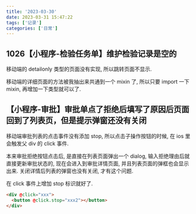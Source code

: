 ```yaml
---
title: '2023-03-30'
date: 2023-03-31 15:47:22
tags: ['记录']
categories: ['日常']
---
```


## 1026【小程序-检验任务单】维护检验记录是空的

移动端的 detailonly 类型的页面没有实现, 所以跳转页面不显示.

移动端的详细页面的方法被我抽出来共通到一个 mixin 了, 所以只要 import 一下 mixin, 再增加一下类型就可以了.

## 【小程序-审批】审批单点了拒绝后填写了原因后页面回到了列表页，但是提示弹窗还没有关闭

移动端审批列表的点击事件没有添加 stop, 所以点击子操作按钮的时候, 在 ios 里会触发父 div 的 click 事件.

本来审批拒绝按钮点击后, 是直接在列表页面弹出一个 dialog, 输入拒绝理由后就直接更新审批状态的, 现在会进入到审批详情页面, 并且列表页面的弹框也会显示出来. 关闭详情后列表的弹窗也没有关闭, 才有这个问题.

在 click 事件上增加 stop 标识就好了.

```html
<div @click="xxx">
  <button @click.stop="xxx2"></button>
</div>
```
